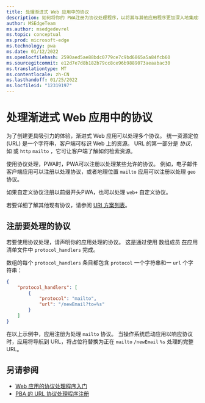 ```yaml
---
title: 处理渐进式 Web 应用中的协议
description: 如何将你的 PWA注册为协议处理程序，以将其与其他应用程序更加深入地集成在操作系统中。
author: MSEdgeTeam
ms.author: msedgedevrel
ms.topic: conceptual
ms.prod: microsoft-edge
ms.technology: pwa
ms.date: 01/12/2022
ms.openlocfilehash: 2590aed5ae88bdc0779ce7c9bd6865a5a84fcb60
ms.sourcegitcommit: e12d7e7d8b182b79cc8ce96b9889073aeaabac30
ms.translationtype: MT
ms.contentlocale: zh-CN
ms.lasthandoff: 01/25/2022
ms.locfileid: "12319197"
---
```

# <a name="handle-protocols-in-progressive-web-apps"></a>处理渐进式 Web 应用中的协议

为了创建更具吸引力的体验，渐进式 Web 应用可以处理多个协议。  统一资源定位 (URL) 是一个字符串，客户端可标识 Web 上的资源。 URL 的第一部分是 _协议_，如 或 `http` `mailto` ，它可让客户端了解如何检索资源。

使用协议处理，PWA时，PWA可以注册以处理某些允许的协议。  例如，电子邮件客户端应用可以注册以处理协议，或者地理位置 `mailto` 应用可以注册以处理 `geo` 协议。

如果自定义协议注册以前缀开头PWA，也可以处理 `web+` 自定义协议。

若要详细了解其他现有协议，请参阅 [URI 方案列表](https://en.wikipedia.org/wiki/List_of_URI_schemes)。


<!-- ====================================================================== -->
## <a name="register-protocols-to-handle"></a>注册要处理的协议

若要使用协议处理，请声明你的应用处理的协议。 这是通过使用 数组成员 [在](./web-app-manifests.md)应用清单文件中 `protocol_handlers` 完成。

数组的每个 `protocol_handlers` 条目都包含 `protocol` 一个字符串和一 `url` 个字符串：

```json
{
    "protocol_handlers": [
        {
            "protocol": "mailto",
            "url": "/newEmail?to=%s"
        }
    ]
}
```

在以上示例中，应用注册为处理 `mailto` 协议。  当操作系统启动应用以响应协议时，应用将导航到 URL，将占位符替换为正在 `mailto` `/newEmail` `%s` 处理的完整 URL。


<!-- ====================================================================== -->
## <a name="see-also"></a>另请参阅

*  [Web 应用的协议处理程序入门](https://blogs.windows.com/msedgedev/2022/01/20/getting-started-url-protocol-handlers-microsoft-edge/)
*  [PBA 的 URL 协议处理程序注册](https://web.dev/url-protocol-handler/)

